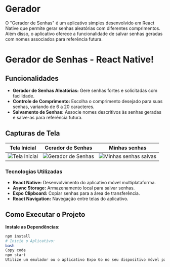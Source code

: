 # Gerador
O "Gerador de Senhas" é um aplicativo simples desenvolvido em React Native que permite gerar senhas aleatórias com diferentes comprimentos. Além disso, o aplicativo oferece a funcionalidade de salvar senhas geradas com nomes associados para referência futura.
# Gerador de Senhas - React Native!
## Funcionalidades

- **Gerador de Senhas Aleatórias:** Gere senhas fortes e solicitadas com facilidade.
- **Controle de Comprimento:** Escolha o comprimento desejado para suas senhas, variando de 6 a 20 caracteres.
- **Salvamento de Senhas:** Associe nomes descritivos às senhas geradas e salve-as para referência futura.

 ## Capturas de Tela
 | Tela Inicial | Gerador de Senhas | Minhas senhas |
|--------------|---------------------|---------------|
| ![Tela Inicial](https://github.com/issaflores/gerador/assets/97623561/f2e5c7ab-e4e3-489e-b277-309db999dd4e) | ![Gerador de Senhas](https://github.com/issaflores/gerador/assets/97623561/bcd580f2-226f-43a0-837a-a590c9e14d43) | ![Minhas senhas salvas](https://github.com/issaflores/gerador/assets/97623561/3a50ed2a-dd35-4858-b0b5-b2eeb8029602) |


### Tecnologias Utilizadas

- **React Native:** Desenvolvimento do aplicativo móvel multiplataforma.
- **Async Storage:** Armazenamento local para salvar senhas.
- **Expo Clipboard:** Copiar senhas para a área de transferência.
- **React Navigation:** Navegação entre telas do aplicativo.
## Como Executar o Projeto
**Instale as Dependências:**

```bash
npm install
# Inicie o Aplicativo:
bash
Copy code
npm start
Utilize um emulador ou o aplicativo Expo Go no seu dispositivo móvel para visualizar o aplicativo.

